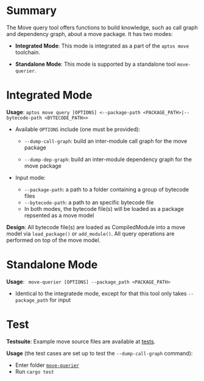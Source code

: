 # Summary

The Move query tool offers functions to build knowledge, such as call graph
and dependency graph, about a move package. It has two modes:

- **Integrated Mode**: This mode is integrated as a part of the `aptos move` toolchain.

- **Standalone Mode**: This mode is supported by a standalone tool `move-querier`.

# Integrated Mode

**Usage**: `aptos move query [OPTIONS] <--package-path <PACKAGE_PATH>|--bytecode-path <BYTECODE_PATH>>`

- Available `OPTIONS` include (one must be provided):

    - `--dump-call-graph`: build an inter-module call graph for the move package
     
    - `--dump-dep-graph`: build an inter-module dependency graph for the move package

- Input mode:
    - `--package-path`:  a path to a folder containing a group of bytecode files
    - `--bytecode-path`: a path to an specific bytecode file
    - In both modes, the bytecode file(s) will be loaded as a package repsented as a move model


**Design**: All bytecode file(s) are loaded as CompiledModule into a move model via `load_package()` or `add_module()`. All query operations are performed on top of the move model.

# Standalone Mode

**Usage**: ` move-querier [OPTIONS] --package_path <PACKAGE_PATH>`

- Identical to the integratede mode, except for that this tool only takes `--package_path` for input

# Test

**Testsuite**: Example move source files are available at [tests](./tests).

**Usage** (the test cases are set up to test the `--dump-call-graph` command):

- Enter folder [`move-querier`](./)
- Run `cargo test`